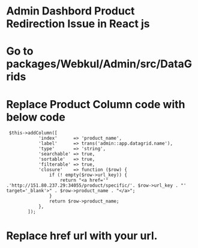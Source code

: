 # Admin Dashbord Product Redirection Issue in React js

# Go to packages/Webkul/Admin/src/DataGrids

# Replace Product Column code with below code

~~~
 $this->addColumn([
            'index'      => 'product_name',
            'label'      => trans('admin::app.datagrid.name'),
            'type'       => 'string',
            'searchable' => true,
            'sortable'   => true,
            'filterable' => true,
            'closure'    => function ($row) {
                if (! empty($row->url_key)) {
                    return "<a href='" .'http://151.80.237.29:34055/product/specific/'. $row->url_key . "' target='_blank'>" . $row->product_name . "</a>";
                }
                return $row->product_name;
            },
        ]);
~~~

# Replace href url with your url.
